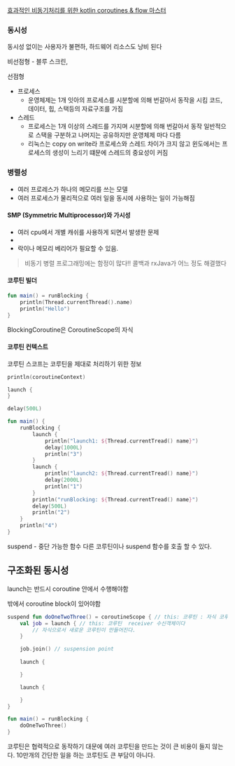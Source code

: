[효과적인 비동기처리를 위한 kotlin coroutines & flow 마스터](https://fastcampus.co.kr/courses/209503/clips/)

### 동시성

동시성 없이는 사용자가 불편하, 하드웨어 리소스도 낭비 된다

비선점형 - 블루 스크린,

선점형

- 프로세스
    - 운영체제는 1개 잇아의 프로세스를 시분할에 의해 번갈아서 동작을 시킴 코드, 데이터, 힙, 스택등의 자료구조를 가짐
- 스레드
    - 프로세스는 1개 이상의 스레드를 가지며 시분할에 의해 번갈아서 동작 일반적으로 스택을 구분하고 나머지는 공유하지만 운영체제 마다 다름
    - 리눅스는 copy on write라 프로세스와 스레드 차이가 크지 않고 윈도에서는 프로세스의 생성이 느리기 떄문에 스레드의 중요성이 커짐

### 병렬성

- 여러 프로레스가 하나의 메모리를 쓰는 모델
- 여러 프로세스가 물리적으로 여러 일을 동시에 사용하는 일이 가능해짐

#### SMP (Symmetric Multiprocessor)와 가시성

- 여러 cpu에서 개별 캐쉬를 사용하게 되면서 발생한 문제
-
- 락이나 메모리 베리어가 필요할 수 있음.

> 비동기 병렬 프로그래밍에는 함정이 많다!!
콜백과 rxJava가 어느 정도 해결했다

#### 코루틴 빌더

```kotlin
fun main() = runBlocking {
    println(Thread.currentThread().name)
    println("Hello")
}
```

BlockingCoroutine은 CoroutineScope의 자식

#### 코루틴 컨텍스트

코루틴 스코프는 코루틴을 제대로 처리하기 위한 정보

```kotlin
println(coroutineContext)

launch {
}

delay(500L)
```

```kotlin
fun main() {
    runBlocking {
        launch {
            println("launch1: ${Thread.currentTread() name}")
            delay(1000L)
            println("3")
        }
        launch {
            println("launch2: ${Thread.currentTread() name}")
            delay(2000L)
            println("1")
        }
        println("runBlocking: ${Thread.currentTread() name}")
        delay(500L)
        println("2")
    }
    println("4")
}
```

suspend - 중단 가능한 함수 다른 코루틴이나 suspend 함수를 호출 할 수 있다.

## 구조화된 동시성

launch는 반드시 coroutine 안에서 수행해야함

밖에서 coroutine block이 있어야함

```kotlin
suspend fun doOneTwoThree() = coroutineScope { // this: 코루틴 : 자식 코루틴이 다 끝날때까지 기다린다.
    val job = launch { // this: 코루틴  receiver 수신객체이다
        // 자식으로서 새로운 코루틴이 만들어진다.
    }

    job.join() // suspension point
  
    launch {

    }

    launch {

    }
}

fun main() = runBlocking {
    doOneTwoThree()
}

```


코루틴은 협력적으로 동작하기 대문에 여러 코루틴을 만드는 것이 큰 비용이 들지 않는다.
10만개의 간단한 일을 하는 코루틴도 큰 부담이 아니다.
























